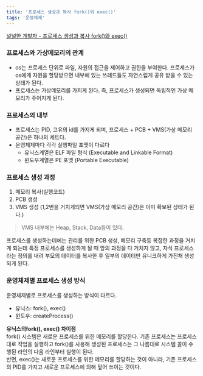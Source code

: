 ```yaml
---
title: '프로세스 생성과 복사 fork()와 exec()'
tags: '운영체제'
---
```


[널널한 개발자 - 프로세스 생성과 복사 fork()와 exec()](https://www.youtube.com/watch?v=RzN18na94Wc&list=PLXvgR_grOs1DGFOeD792kHlRml0PhCe9l&index=12)

### 프로세스와 가상메모리의 관계
- os는 프로세스 단위로 파일, 자원의 접근을 제어하고 권한을 부여한다. 프로세스가 os에게 자원을 할당받으면 내부에 있는 쓰레드들도 자연스럽게 공유 받을 수 있는 상태가 된다.
- 프로세스는 가상메모리를 가지게 된다. 즉, 프로세스가 생성되면 독립적인 가상 메모리가 주어지게 된다.
  
### 프로세스의 내부 
- 프로세스는 PID, 고유의 id를 가지게 되며, 프로세스 + PCB + VMS(가상 메모리 공간)은 하나의 세트다.
- 운영체제마다 각각 실행파일 포맷이 다르다
  - 유닉스계열은 ELF 파일 형식 (Executable and Linkable Format)
  - 윈도우계열은 PE 포맷 (Portable Executable) 

### 프로세스 생성 과정
  1. 메모리 복사(실행코드)
  2. PCB 생성
  3. VMS 생성 (1,2번을 거치게되면 VMS(가상 메모리 공간)은 이미 확보된 상태가 된다.)
   >  VMS 내부에는 Heap, Stack, Data등이 있다.

  프로세스를 생성하는데에는 관리를 위한 PCB 생성, 메모리 구축등 복잡한 과정을 거치게 되는데 특정 프로세스를 생성하게 될 때 앞의 과정을 다 거치지 않고,
  자식 프로세스라는 정의를 내려 부모의 데이터를 복사한 후 일부의 데이터만 유니크하게 가진채 생성되게 된다.

### 운영체제별 프로세스 생성 방식
운영체제별로 프로세스를 생성하는 방식이 다르다. 
  - 유닉스: fork(), exec()
  - 윈도우: createProcess()
    
<b>유닉스의fork(), exec() 차이점</b><br/>
fork() 시스템은 새로운 프로세스를 위한 메모리를 할당한다. 기존 프로세스는 프로세스대로 작업을 실행하고 fork()를 사용해 생성된 프로세스는 그 나름대로 시스템 콜이 수행된 라인의 다음 라인부터 실행이 된다.<br/>
반면, exec()는 새로운 프로세스를 위한 메모리를 할당하는 것이 아니라, 기존 프로세스의 PID를 가지고 새로운 프로세스에 의해 덮어 쓰이는 것이다.




    
        



